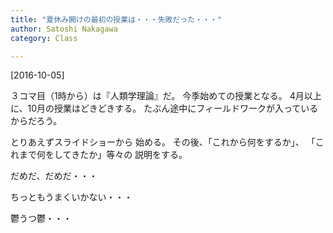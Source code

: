 ```yaml
---
title: "夏休み開けの最初の授業は・・・失敗だった・・・"
author: Satoshi Nakagawa
category: Class

---
```


[2016-10-05]  

 ３コマ目（1時から）は『人類学理論』だ。
今季始めての授業となる。
4月以上に、10月の授業はどきどきする。
たぶん途中にフィールドワークが入っているからだろう。

<!--more-->

 とりあえずスライドショーから
始める。
その後、「これから何をするか」、
「これまで何をしてきたか」等々の
説明をする。

 だめだ、だめだ・・・

 ちっともうまくいかない・・・

 鬱うつ鬱・・・

